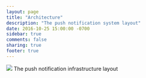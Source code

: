 ```yaml
---
layout: page
title: "Architecture"
description: "The push notification system layout"
date: 2016-10-25 15:00:00 -0700
sidebar: true
comments: false
sharing: true
footer: true
---
```


<p class='img'>
  <img src='/images/ios/PushNotificationLayout.png' />
  The push notification infrastructure layout
</p>
